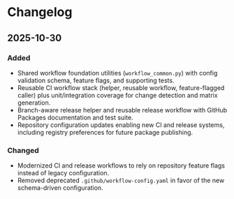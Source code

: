 # Changelog

## 2025-10-30

### Added

- Shared workflow foundation utilities (`workflow_common.py`) with config validation schema, feature
  flags, and supporting tests.
- Reusable CI workflow stack (helper, reusable workflow, feature-flagged caller) plus
  unit/integration coverage for change detection and matrix generation.
- Branch-aware release helper and reusable release workflow with GitHub Packages documentation and
  test suite.
- Repository configuration updates enabling new CI and release systems, including registry
  preferences for future package publishing.

### Changed

- Modernized CI and release workflows to rely on repository feature flags instead of legacy
  configuration.
- Removed deprecated `.github/workflow-config.yaml` in favor of the new schema-driven configuration.
